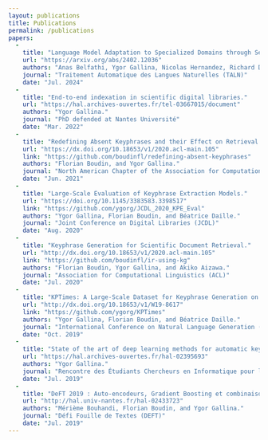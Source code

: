 ```yaml
---
layout: publications
title: Publications
permalink: /publications
papers:
  -
    title: "Language Model Adaptation to Specialized Domains through Selective Masking based on Genre and Topical Characteristics."
    url: "https://arxiv.org/abs/2402.12036"
    authors: "Anas Belfathi, Ygor Gallina, Nicolas Hernandez, Richard Dufour, Laura Monceaux."
    journal: "Traitement Automatique des Langues Naturelles (TALN)"
    date: "Jul. 2024"
  -
    title: "End-to-end indexation in scientific digital libraries."
    url: "https://hal.archives-ouvertes.fr/tel-03667015/document"
    authors: "Ygor Gallina."
    journal: "PhD defended at Nantes Université"
    date: "Mar. 2022"
  -
    title: "Redefining Absent Keyphrases and their Effect on Retrieval Effectiveness."
    url: "https://dx.doi.org/10.18653/v1/2020.acl-main.105"
    link: "https://github.com/boudinfl/redefining-absent-keyphrases"
    authors: "Florian Boudin, and Ygor Gallina."
    journal: "North American Chapter of the Association for Computational Linguistics (NAACL)"
    date: "Jun. 2021"
  -
    title: "Large-Scale Evaluation of Keyphrase Extraction Models."
    url: "https://doi.org/10.1145/3383583.3398517"
    link: "https://github.com/ygorg/JCDL_2020_KPE_Eval"
    authors: "Ygor Gallina, Florian Boudin, and Béatrice Daille."
    journal: "Joint Conference on Digital Libraries (JCDL)"
    date: "Aug. 2020"
  -
    title: "Keyphrase Generation for Scientific Document Retrieval."
    url: "http://dx.doi.org/10.18653/v1/2020.acl-main.105"
    link: "https://github.com/boudinfl/ir-using-kg"
    authors: "Florian Boudin, Ygor Gallina, and Akiko Aizawa."
    journal: "Association for Computational Linguistics (ACL)"
    date: "Jul. 2020"
  -
    title: "KPTimes: A Large-Scale Dataset for Keyphrase Generation on News Documents."
    url: "http://dx.doi.org/10.18653/v1/W19-8617"
    link: "https://github.com/ygorg/KPTimes"
    authors: "Ygor Gallina, Florian Boudin, and Béatrice Daille."
    journal: "International Conference on Natural Language Generation (INLG)"
    date: "Oct. 2019"
  -
    title: "State of the art of deep learning methods for automatic keyphrase extraction."
    url: "https://hal.archives-ouvertes.fr/hal-02395693"
    authors: "Ygor Gallina."
    journal: "Rencontre des Étudiants Chercheurs en Informatique pour le Traitement Automatique des Langues (RECITAL)"
    date: "Jul. 2019"
  -
    title: "DeFT 2019 : Auto-encodeurs, Gradient Boosting et combinaisons de modèles pour l’identification automatique de mots-clés."
    url: "http://hal.univ-nantes.fr/hal-02433723"
    authors: "Mérième Bouhandi, Florian Boudin, and Ygor Gallina."
    journal: "Défi Fouille de Textes (DEFT)"
    date: "Jul. 2019"
---
```

